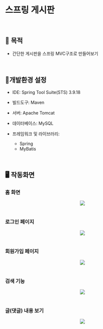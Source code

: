 # 스프링 게시판

<br>

## 🎯 목적
- 간단한 게시판을 스프링 MVC구조로 만들어보기

<br>

## 🔧개발환경 설정
- IDE: Spring Tool Suite(STS) 3.9.18
  
- 빌드도구: Maven
  
- 서버: Apache Tomcat
  
- 데이터베이스: MySQL
  
- 프레임워크 및 라이브러리:
  - Spring
  - MyBatis
<br>

## 🖥️ 작동화면
### 홈 화면
<div align="center">
  <img src="https://github.com/banjinseong/SpringProject/assets/88262512/9eb22337-647c-4951-8674-56af9b02c1c4"/>
</div>

<br>

### 로그인 페이지
<div align="center">
  <img src="https://github.com/banjinseong/SpringProject/assets/88262512/e425fa97-949d-4bdb-8ec2-41705910a069"/>
</div>

<br>

### 회원가입 페이지
<div align="center">
  <img src="https://github.com/banjinseong/SpringProject/assets/88262512/6223f146-5207-416f-892c-9604f7ed30e1"/>
</div>

<br>

### 검색 기능
<div align="center">
  <img src="https://github.com/banjinseong/SpringProject/assets/88262512/efb42298-3292-4259-8d76-cc7d0ebe579c"/>
</div>

<br>

### 글(댓글) 내용 보기
<div align="center">
  <img src="https://github.com/banjinseong/SpringProject/assets/88262512/9c78afdf-654c-49e6-8edb-c6e9a28e5638"/>
</div>
